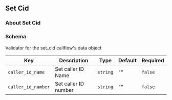 ## Set Cid

### About Set Cid

### Schema

Validator for the set_cid callflow's data object

Key | Description | Type | Default | Required
--- | ----------- | ---- | ------- | --------
`caller_id_name` | Set caller ID Name | `string` | "" | `false`
`caller_id_number` | Set caller ID number | `string` | "" | `false`
